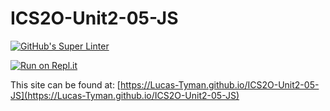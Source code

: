 # ICS2O-Unit2-05-JS
[![GitHub's Super Linter](https://github.com/Lucas-Tyman/ICS2O-Unit2-05-JS/workflows/GitHub's%20Super%20Linter/badge.svg)](https://github.com/Lucas-Tyman/ICS2O-Unit2-05-JS/actions)

[![Run on Repl.it](https://repl.it/badge/github/Lucas-Tyman/ICS2O-Unit2-05-JS)](https://repl.it/github/Lucas-Tyman/ICS2O-2-05-JS)

This site can be found at: [https://Lucas-Tyman.github.io/ICS2O-Unit2-05-JS](https://Lucas-Tyman.github.io/ICS2O-Unit2-05-JS)
